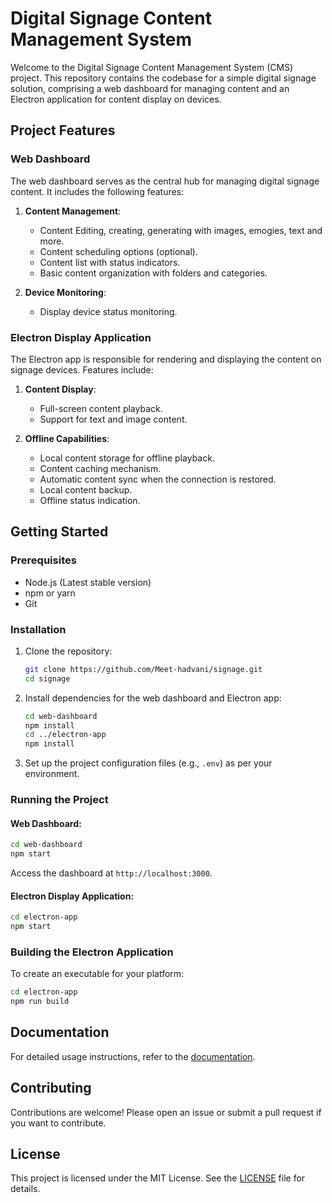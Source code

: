 # Digital Signage Content Management System

Welcome to the Digital Signage Content Management System (CMS) project. This repository contains the codebase for a simple digital signage solution, comprising a web dashboard for managing content and an Electron application for content display on devices.

## Project Features

### Web Dashboard
The web dashboard serves as the central hub for managing digital signage content. It includes the following features:

1. **Content Management**:
   - Content Editing, creating, generating with images, emogies, text and more.
   - Content scheduling options (optional).
   - Content list with status indicators.
   - Basic content organization with folders and categories.

2. **Device Monitoring**:
   - Display device status monitoring.

### Electron Display Application
The Electron app is responsible for rendering and displaying the content on signage devices. Features include:

1. **Content Display**:
   - Full-screen content playback.
   - Support for text and image content.

3. **Offline Capabilities**:
   - Local content storage for offline playback.
   - Content caching mechanism.
   - Automatic content sync when the connection is restored.
   - Local content backup.
   - Offline status indication.

## Getting Started

### Prerequisites
- Node.js (Latest stable version)
- npm or yarn
- Git

### Installation
1. Clone the repository:
   ```bash
   git clone https://github.com/Meet-hadvani/signage.git
   cd signage
   ```

2. Install dependencies for the web dashboard and Electron app:
   ```bash
   cd web-dashboard
   npm install
   cd ../electron-app
   npm install
   ```

3. Set up the project configuration files (e.g., `.env`) as per your environment.

### Running the Project
#### Web Dashboard:
```bash
cd web-dashboard
npm start
```
Access the dashboard at `http://localhost:3000`.

#### Electron Display Application:
```bash
cd electron-app
npm start
```

### Building the Electron Application
To create an executable for your platform:
```bash
cd electron-app
npm run build
```

## Documentation
For detailed usage instructions, refer to the [documentation](https://github.com/Meet-hadvani/signage/docs).

## Contributing
Contributions are welcome! Please open an issue or submit a pull request if you want to contribute.

## License
This project is licensed under the MIT License. See the [LICENSE](LICENSE) file for details.

